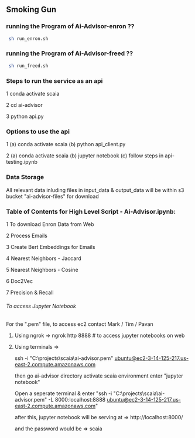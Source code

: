 ## Smoking Gun

### running the Program of Ai-Advisor-enron ??
```bash
 sh run_enron.sh
```

### running the Program of Ai-Advisor-freed ??
```bash
 sh run_freed.sh
```


### Steps to run the service as an api
1  conda activate scaia

2  cd ai-advisor

3  python api.py

### Options to use the api 
1  (a) conda activate scaia (b) python api_client.py

2  (a) conda activate scaia (b) jupyter notebook (c) follow steps in api-testing.ipynb 

### Data Storage
All relevant data inluding files in input_data & output_data will be within s3 bucket "ai-advisor-files" for download

### Table of Contents for High Level Script - Ai-Advisor.ipynb:
1  To download Enron Data from Web

2  Process Emails

3  Create Bert Embeddings for Emails

4  Nearest Neighbors - Jaccard

5  Nearest Neighbors - Cosine

6  Doc2Vec

7  Precision & Recall


###### To access Jupyter Notebook
For the ".pem" file, to access ec2 contact Mark / Tim / Pavan

1. Using ngrok => ngrok http 8888 # to access jupyter notebooks on web

2. Using terminals => 

    ssh -i "C:\projects\scaia\ai-advisor.pem" ubuntu@ec2-3-14-125-217.us-east-2.compute.amazonaws.com
    
    then go ai-advisor directory
    activate scaia environment
    enter "jupyter notebook"
    
    Open a seperate terminal & enter "ssh -i "C:\projects\scaia\ai-advisor.pem" -L 8000:localhost:8888 ubuntu@ec2-3-14-125-217.us-east-2.compute.amazonaws.com"
    
    after this, jupyter notebook will be serving at => http://localhost:8000/

    and the password would be => scaia

